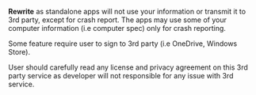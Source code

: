 **Rewrite** as standalone apps will not use your information or transmit it to 3rd party, except for crash report.
The apps may use some of your computer information (i.e computer spec) only for crash reporting.

Some feature require user to sign to 3rd party (i.e OneDrive, Windows Store).

User should carefully read any license and privacy agreement on this 3rd party service as developer will not responsible for any issue with 3rd service.
